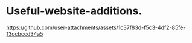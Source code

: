 # Useful-website-additions.

https://github.com/user-attachments/assets/1c37f83d-f5c3-4df2-85fe-13ccbccd34a5
